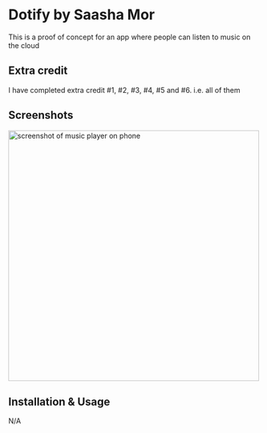 
# Dotify by Saasha Mor

This is a proof of concept for an app where people can listen to music on the cloud

## Extra credit
I have completed extra credit #1, #2, #3, #4, #5 and #6. i.e. all of them

## Screenshots
<image alt="screenshot of music player on phone" src="imgs/dotify_concept.png" height="500" />


## Installation & Usage
N/A

